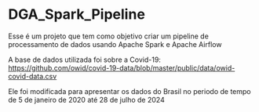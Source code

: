 # DGA_Spark_Pipeline

Esse é um projeto que tem como objetivo criar um pipeline de processamento de dados usando Apache Spark e Apache Airflow

A base de dados utilizada foi sobre a Covid-19: https://github.com/owid/covid-19-data/blob/master/public/data/owid-covid-data.csv

Ele foi modificada para apresentar os dados do Brasil no periodo de tempo de 5 de janeiro de 2020 até 28 de julho de 2024
